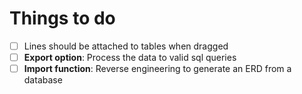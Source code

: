 # Things to do
- [ ] Lines should be attached to tables when dragged
- [ ] **Export option**: Process the data to valid sql queries
- [ ] **Import function**: Reverse engineering to generate an ERD from a database